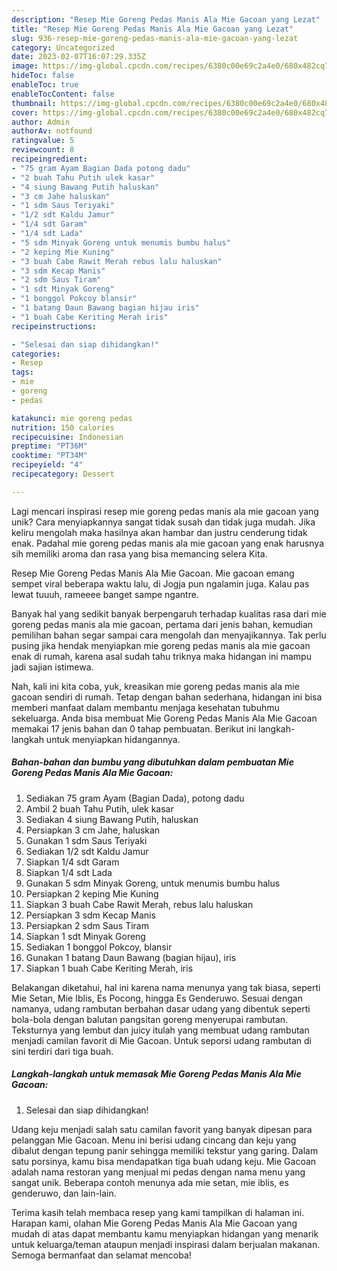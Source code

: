 ```yaml
---
description: "Resep Mie Goreng Pedas Manis Ala Mie Gacoan yang Lezat"
title: "Resep Mie Goreng Pedas Manis Ala Mie Gacoan yang Lezat"
slug: 936-resep-mie-goreng-pedas-manis-ala-mie-gacoan-yang-lezat
category: Uncategorized
date: 2023-02-07T16:07:29.335Z
image: https://img-global.cpcdn.com/recipes/6380c00e69c2a4e0/680x482cq70/mie-goreng-pedas-manis-ala-mie-gacoan-foto-resep-utama.jpg
hideToc: false
enableToc: true
enableTocContent: false
thumbnail: https://img-global.cpcdn.com/recipes/6380c00e69c2a4e0/680x482cq70/mie-goreng-pedas-manis-ala-mie-gacoan-foto-resep-utama.jpg
cover: https://img-global.cpcdn.com/recipes/6380c00e69c2a4e0/680x482cq70/mie-goreng-pedas-manis-ala-mie-gacoan-foto-resep-utama.jpg
author: Admin
authorAv: notfound
ratingvalue: 5
reviewcount: 8
recipeingredient:
- "75 gram Ayam Bagian Dada potong dadu"
- "2 buah Tahu Putih ulek kasar"
- "4 siung Bawang Putih haluskan"
- "3 cm Jahe haluskan"
- "1 sdm Saus Teriyaki"
- "1/2 sdt Kaldu Jamur"
- "1/4 sdt Garam"
- "1/4 sdt Lada"
- "5 sdm Minyak Goreng untuk menumis bumbu halus"
- "2 keping Mie Kuning"
- "3 buah Cabe Rawit Merah rebus lalu haluskan"
- "3 sdm Kecap Manis"
- "2 sdm Saus Tiram"
- "1 sdt Minyak Goreng"
- "1 bonggol Pokcoy blansir"
- "1 batang Daun Bawang bagian hijau iris"
- "1 buah Cabe Keriting Merah iris"
recipeinstructions:

- "Selesai dan siap dihidangkan!"
categories:
- Resep
tags:
- mie
- goreng
- pedas

katakunci: mie goreng pedas 
nutrition: 150 calories
recipecuisine: Indonesian
preptime: "PT36M"
cooktime: "PT34M"
recipeyield: "4"
recipecategory: Dessert

---
```





Lagi mencari inspirasi resep mie goreng pedas manis ala mie gacoan yang unik? Cara menyiapkannya sangat tidak susah dan tidak juga mudah. Jika keliru mengolah maka hasilnya akan hambar dan justru cenderung tidak enak. Padahal mie goreng pedas manis ala mie gacoan yang enak harusnya sih memiliki aroma dan rasa yang bisa memancing selera Kita.





Resep Mie Goreng Pedas Manis Ala Mie Gacoan. Mie gacoan emang sempet viral beberapa waktu lalu, di Jogja pun ngalamin juga. Kalau pas lewat tuuuh, rameeee banget sampe ngantre.

Banyak hal yang sedikit banyak berpengaruh terhadap kualitas rasa dari mie goreng pedas manis ala mie gacoan, pertama dari jenis bahan, kemudian pemilihan bahan segar sampai cara mengolah dan menyajikannya. Tak perlu pusing jika hendak menyiapkan mie goreng pedas manis ala mie gacoan enak di rumah, karena asal sudah tahu triknya maka hidangan ini mampu jadi sajian istimewa.






Nah, kali ini kita coba, yuk, kreasikan mie goreng pedas manis ala mie gacoan sendiri di rumah. Tetap dengan bahan sederhana, hidangan ini bisa memberi manfaat dalam membantu menjaga kesehatan tubuhmu sekeluarga. Anda bisa membuat Mie Goreng Pedas Manis Ala Mie Gacoan memakai 17 jenis bahan dan 0 tahap pembuatan. Berikut ini langkah-langkah untuk menyiapkan hidangannya.

<!--inarticleads1-->

##### Bahan-bahan dan bumbu yang dibutuhkan dalam pembuatan Mie Goreng Pedas Manis Ala Mie Gacoan:

1. Sediakan 75 gram Ayam (Bagian Dada), potong dadu
1. Ambil 2 buah Tahu Putih, ulek kasar
1. Sediakan 4 siung Bawang Putih, haluskan
1. Persiapkan 3 cm Jahe, haluskan
1. Gunakan 1 sdm Saus Teriyaki
1. Sediakan 1/2 sdt Kaldu Jamur
1. Siapkan 1/4 sdt Garam
1. Siapkan 1/4 sdt Lada
1. Gunakan 5 sdm Minyak Goreng, untuk menumis bumbu halus
1. Persiapkan 2 keping Mie Kuning
1. Siapkan 3 buah Cabe Rawit Merah, rebus lalu haluskan
1. Persiapkan 3 sdm Kecap Manis
1. Persiapkan 2 sdm Saus Tiram
1. Siapkan 1 sdt Minyak Goreng
1. Sediakan 1 bonggol Pokcoy, blansir
1. Gunakan 1 batang Daun Bawang (bagian hijau), iris
1. Siapkan 1 buah Cabe Keriting Merah, iris


Belakangan diketahui, hal ini karena nama menunya yang tak biasa, seperti Mie Setan, Mie Iblis, Es Pocong, hingga Es Genderuwo. Sesuai dengan namanya, udang rambutan berbahan dasar udang yang dibentuk seperti bola-bola dengan balutan pangsitan goreng menyerupai rambutan. Teksturnya yang lembut dan juicy itulah yang membuat udang rambutan menjadi camilan favorit di Mie Gacoan. Untuk seporsi udang rambutan di sini terdiri dari tiga buah. 

<!--inarticleads2-->

##### Langkah-langkah untuk memasak Mie Goreng Pedas Manis Ala Mie Gacoan:


1. Selesai dan siap dihidangkan!

Udang keju menjadi salah satu camilan favorit yang banyak dipesan para pelanggan Mie Gacoan. Menu ini berisi udang cincang dan keju yang dibalut dengan tepung panir sehingga memiliki tekstur yang garing. Dalam satu porsinya, kamu bisa mendapatkan tiga buah udang keju. Mie Gacoan adalah nama restoran yang menjual mi pedas dengan nama menu yang sangat unik. Beberapa contoh menunya ada mie setan, mie iblis, es genderuwo, dan lain-lain. 

Terima kasih telah membaca resep yang kami tampilkan di halaman ini. Harapan kami, olahan Mie Goreng Pedas Manis Ala Mie Gacoan yang mudah di atas dapat membantu kamu menyiapkan hidangan yang menarik untuk keluarga/teman ataupun menjadi inspirasi dalam berjualan makanan. Semoga bermanfaat dan selamat mencoba!
